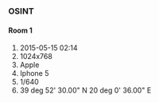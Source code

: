 ### OSINT

#### Room 1
1) 2015-05-15 02:14
2) 1024x768
3) Apple
4) Iphone 5
5) 1/640
6) 39 deg 52' 30.00" N 20 deg 0' 36.00" E
	
